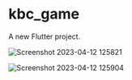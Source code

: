# kbc_game

A new Flutter project.


![Screenshot 2023-04-12 125821](https://user-images.githubusercontent.com/114165275/231384392-65d426c4-9dae-4729-918a-1def28cf02f2.png)




![Screenshot 2023-04-12 125904](https://user-images.githubusercontent.com/114165275/231384452-da671da9-02ec-4aae-8d43-54f7ab1f67ed.png)
